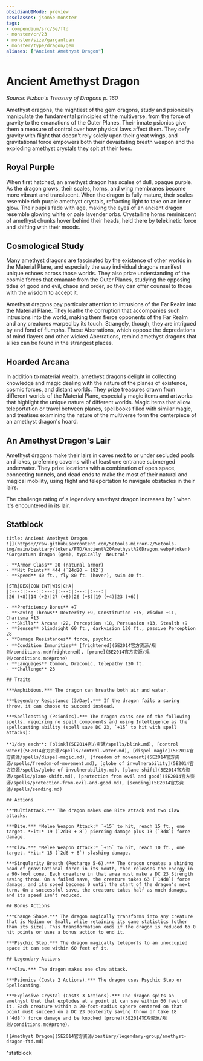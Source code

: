 ```yaml
---
obsidianUIMode: preview
cssclasses: json5e-monster
tags:
- compendium/src/5e/ftd
- monster/cr/23
- monster/size/gargantuan
- monster/type/dragon/gem
aliases: ["Ancient Amethyst Dragon"]
---
```

# Ancient Amethyst Dragon
*Source: Fizban's Treasury of Dragons p. 160*  

Amethyst dragons, the mightiest of the gem dragons, study and psionically manipulate the fundamental principles of the multiverse, from the force of gravity to the emanations of the Outer Planes. Their innate psionics give them a measure of control over how physical laws affect them. They defy gravity with flight that doesn't rely solely upon their great wings, and gravitational force empowers both their devastating breath weapon and the exploding amethyst crystals they spit at their foes.

## Royal Purple

When first hatched, an amethyst dragon has scales of dull, opaque purple. As the dragon grows, their scales, horns, and wing membranes become more vibrant and translucent. When the dragon is fully mature, their scales resemble rich purple amethyst crystals, refracting light to take on an inner glow. Their pupils fade with age, making the eyes of an ancient dragon resemble glowing white or pale lavender orbs. Crystalline horns reminiscent of amethyst chunks hover behind their heads, held there by telekinetic force and shifting with their moods.

## Cosmological Study

Many amethyst dragons are fascinated by the existence of other worlds in the Material Plane, and especially the way individual dragons manifest unique echoes across those worlds. They also prize understanding of the cosmic forces that emanate from the Outer Planes, studying the opposing tides of good and evil, chaos and order, so they can offer counsel to those with the wisdom to accept it.

Amethyst dragons pay particular attention to intrusions of the Far Realm into the Material Plane. They loathe the corruption that accompanies such intrusions into the world, making them fierce opponents of the Far Realm and any creatures warped by its touch. Strangely, though, they are intrigued by and fond of flumphs. These Aberrations, which oppose the depredations of mind flayers and other wicked Aberrations, remind amethyst dragons that allies can be found in the strangest places.

## Hoarded Arcana

In addition to material wealth, amethyst dragons delight in collecting knowledge and magic dealing with the nature of the planes of existence, cosmic forces, and distant worlds. They prize treasures drawn from different worlds of the Material Plane, especially magic items and artworks that highlight the unique nature of different worlds. Magic items that allow teleportation or travel between planes, spellbooks filled with similar magic, and treatises examining the nature of the multiverse form the centerpiece of an amethyst dragon's hoard.

## An Amethyst Dragon's Lair

Amethyst dragons make their lairs in caves next to or under secluded pools and lakes, preferring caverns with at least one entrance submerged underwater. They prize locations with a combination of open space, connecting tunnels, and dead ends to make the most of their natural and magical mobility, using flight and teleportation to navigate obstacles in their lairs.

The challenge rating of a legendary amethyst dragon increases by 1 when it's encountered in its lair.

## Statblock

```ad-statblock
title: Ancient Amethyst Dragon
![](https://raw.githubusercontent.com/5etools-mirror-2/5etools-img/main/bestiary/tokens/FTD/Ancient%20Amethyst%20Dragon.webp#token)
*Gargantuan dragon (gem), typically  Neutral*

- **Armor Class** 20 (natural armor)
- **Hit Points** 444 (`24d20 + 192`)
- **Speed** 40 ft., fly 80 ft. (hover), swim 40 ft.

|STR|DEX|CON|INT|WIS|CHA|
|:---:|:---:|:---:|:---:|:---:|:---:|
|26 (+8)|14 (+2)|27 (+8)|26 (+8)|19 (+4)|23 (+6)|

- **Proficiency Bonus** +7
- **Saving Throws** Dexterity +9, Constitution +15, Wisdom +11, Charisma +13
- **Skills** Arcana +22, Perception +18, Persuasion +13, Stealth +9
- **Senses** blindsight 60 ft., darkvision 120 ft., passive Perception 28
- **Damage Resistances** force, psychic
- **Condition Immunities** [frightened](5E2014官方资源/规则/conditions.md#frightened), [prone](5E2014官方资源/规则/conditions.md#prone)
- **Languages** Common, Draconic, telepathy 120 ft.
- **Challenge** 23

## Traits

***Amphibious.*** The dragon can breathe both air and water.

***Legendary Resistance (3/Day).*** If the dragon fails a saving throw, it can choose to succeed instead.

***Spellcasting (Psionics).*** The dragon casts one of the following spells, requiring no spell components and using Intelligence as the spellcasting ability (spell save DC 23, `+15` to hit with spell attacks):

**1/day each**: [blink](5E2014官方资源/spells/blink.md), [control water](5E2014官方资源/spells/control-water.md), [dispel magic](5E2014官方资源/spells/dispel-magic.md), [freedom of movement](5E2014官方资源/spells/freedom-of-movement.md), [globe of invulnerability](5E2014官方资源/spells/globe-of-invulnerability.md), [plane shift](5E2014官方资源/spells/plane-shift.md), [protection from evil and good](5E2014官方资源/spells/protection-from-evil-and-good.md), [sending](5E2014官方资源/spells/sending.md)

## Actions

***Multiattack.*** The dragon makes one Bite attack and two Claw attacks.

***Bite.*** *Melee Weapon Attack:* `+15` to hit, reach 15 ft., one target. *Hit:* 19 (`2d10 + 8`) piercing damage plus 13 (`3d8`) force damage.

***Claw.*** *Melee Weapon Attack:* `+15` to hit, reach 10 ft., one target. *Hit:* 15 (`2d6 + 8`) slashing damage.

***Singularity Breath (Recharge 5-6).*** The dragon creates a shining bead of gravitational force in its mouth, then releases the energy in a 90-foot cone. Each creature in that area must make a DC 23 Strength saving throw. On a failed save, the creature takes 63 (`14d8`) force damage, and its speed becomes 0 until the start of the dragon's next turn. On a successful save, the creature takes half as much damage, and its speed isn't reduced.

## Bonus Actions

***Change Shape.*** The dragon magically transforms into any creature that is Medium or Small, while retaining its game statistics (other than its size). This transformation ends if the dragon is reduced to 0 hit points or uses a bonus action to end it.

***Psychic Step.*** The dragon magically teleports to an unoccupied space it can see within 60 feet of it.

## Legendary Actions

***Claw.*** The dragon makes one claw attack.

***Psionics (Costs 2 Actions).*** The dragon uses Psychic Step or Spellcasting.

***Explosive Crystal (Costs 3 Actions).*** The dragon spits an amethyst that that explodes at a point it can see within 60 feet of it. Each creature within a 20-foot-radius sphere centered on that point must succeed on a DC 23 Dexterity saving throw or take 18 (`4d8`) force damage and be knocked [prone](5E2014官方资源/规则/conditions.md#prone).

![Amethyst Dragon](5E2014官方资源/bestiary/legendary-group/amethyst-dragon-ftd.md)
```
^statblock